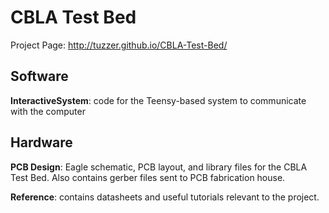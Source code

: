 CBLA Test Bed
======================

Project Page: http://tuzzer.github.io/CBLA-Test-Bed/

## Software
<b>InteractiveSystem</b>: code for the Teensy-based system to communicate with the computer


## Hardware
<b>PCB Design</b>: Eagle schematic, PCB layout, and library files for the CBLA Test Bed. Also contains gerber files sent to PCB fabrication house. 

<b>Reference</b>: contains datasheets and useful tutorials relevant to the project. 
